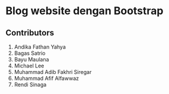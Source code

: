 # Blog website dengan Bootstrap

## Contributors

1. Andika Fathan Yahya
2. Bagas Satrio
3. Bayu Maulana
4. Michael Lee
5. Muhammad Adib Fakhri Siregar
6. Muhammad Afif Alfawwaz
7. Rendi Sinaga
